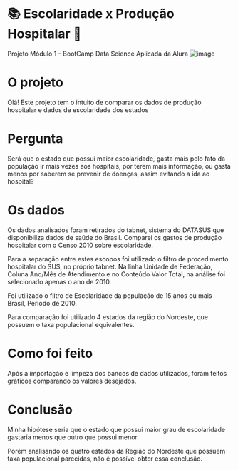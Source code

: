 # 📚  Escolaridade x Produção Hospitalar 💊

Projeto Módulo 1 - BootCamp Data Science Aplicada da Alura
![image](https://user-images.githubusercontent.com/57717982/141686944-37855357-41e1-451a-a868-07d370f98504.png)

# O projeto
Olá! Este projeto tem o intuito de comparar os dados de produção hospitalar e dados de escolaridade dos estados

# Pergunta 

Será que o estado que possui maior escolaridade, gasta mais pelo fato da população ir mais vezes aos hospitais, por terem mais informação, ou gasta menos por saberem se prevenir de doenças, assim evitando a ida ao hospital?

# Os dados
Os dados analisados foram retirados do tabnet, sistema do DATASUS que disponibiliza dados de saúde do Brasil. Comparei os gastos de produção hospitalar com o Censo 2010 sobre escolaridade.

Para a separação entre estes escopos foi utilizado o filtro de procedimento hospitalar do SUS, no próprio tabnet. Na linha Unidade de Federação, Coluna Ano/Mês de Atendimento e no Conteúdo Valor Total, na análise foi selecionado apenas o ano de 2010.

Foi utilizado o filtro de Escolaridade da população de 15 anos ou mais - Brasil, Período de 2010.

Para comparação foi utilizado 4 estados da região do Nordeste, que possuem o taxa populacional equivalentes.

# Como foi feito
Após a importação e limpeza dos bancos de dados utilizados, foram feitos gráficos comparando os valores desejados.

# Conclusão

Minha hipótese seria que o estado que possui maior grau de escolaridade gastaria menos que outro que possui menor.

Porém analisando os quatro estados da Região do Nordeste que possuem taxa populacional parecidas, não é possível obter essa conclusão.
